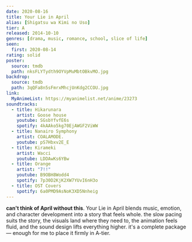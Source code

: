 ```yaml
---
date: 2020-08-16
title: Your Lie in April
alias: [Shigatsu wa Kimi no Uso]
tier: A
released: 2014-10-10
genres: [drama, music, romance, school, slice of life]
seen:
  first: 2020-08-14
rating: solid
poster:
  source: tmdb
  path: nksFLYTydth9OYVpMuMbtOBkvMO.jpg
backdrop:
  source: tmdb
  path: 3qQFa8n5sFmrxMhcjUnKdg2CCOU.jpg
link:
  MyAnimeList: https://myanimelist.net/anime/23273
soundtracks:
  - title: Hikarunara
    artist: Goose house
    youtube: SGsbYfvfE6s
    spotify: 4kAAko5kg70EjAWGF2ViWW
  - title: Nanairo Symphony
    artist: COALAMODE.
    youtube: pS7Hbxv2E_E
  - title: Kirameki
    artist: Wacci
    youtube: LDDAwKs6YBw
  - title: Orange
    artist: "7!!"
    youtube: B9OBH8Wodd4
    spotify: 7p30D2KjK2XW7YUvI6nH3o
  - title: OST Covers
    spotify: 6a0PMD9AsNoK3XD5Nnheig
---
```


**can't think of April without this**. Your Lie in April blends music, emotion, and character development into a story that feels whole. the slow pacing suits the story, the visuals land where they need to, the animation feels fluid, and the sound design lifts everything higher. it's a complete package — enough for me to place it firmly in A-tier.
